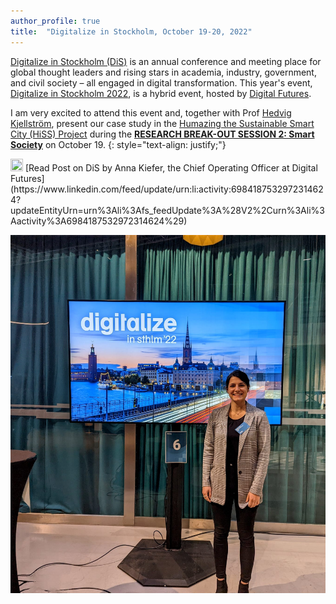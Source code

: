 ```yaml
---
author_profile: true
title:  "Digitalize in Stockholm, October 19-20, 2022"
---
```


[Digitalize in Stockholm (DiS)](https://www.digitalfutures.kth.se/event/digitalize-in-stockholm-2022-day-1/) is an annual conference and meeting place for global 
thought leaders and rising stars in academia, industry, government, and civil society – all engaged in digital transformation. This year's event, [Digitalize in Stockholm 2022](https://digitalizeinsthlm22.se/), is a hybrid event, hosted by [Digital Futures](https://www.digitalfutures.kth.se/).

I am very excited to attend this event and, together with Prof [Hedvig Kjellström](https://www.kth.se/profile/hedvig), present our case study in the [Humazing the Sustainable Smart City (HiSS) Project](https://sites.google.com/view/hiss-digitalfutures/home) 
during the **[RESEARCH BREAK-OUT SESSION 2: Smart Society](https://digitalizeinsthlm22.se/program/)** on October 19.
{: style="text-align: justify;"}

<img src="https://raw.githubusercontent.com/FortAwesome/Font-Awesome/6.x/svgs/brands/linkedin.svg" width="20" height="20">
[Read Post on DiS by Anna Kiefer, the Chief Operating Officer at Digital Futures](https://www.linkedin.com/feed/update/urn:li:activity:6984187532972314624?updateEntityUrn=urn%3Ali%3Afs_feedUpdate%3A%28V2%2Curn%3Ali%3Aactivity%3A6984187532972314624%29)

![photo](../assets/2022DiS.jpg)
